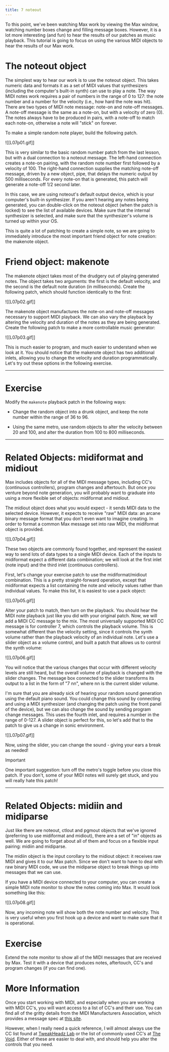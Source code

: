 ```yaml
---
title: 7 noteout
---
```

To this point, we've been watching Max work by viewing the Max window, watching number boxes change and filling message boxes. However, it is a lot more interesting (and fun) to hear the results of our patches as music playback. This tutorial is going to focus on using the various MIDI objects to hear the results of our Max work.

# The noteout object

The simplest way to hear our work is to use the noteout object. This takes numeric data and formats it as a set of MIDI values that synthesizers (including the computer's built-in synth) can use to play a note. The way MIDI notes work requires a pair of numbers in the range of 0 to 127: the note number and a number for the velocity (i.e., how hard the note was hit). There are two types of MIDI note message: note-on and note-off messages. A note-off message is the same as a note-on, but with a velocity of zero (0). The notes always have to be produced in pairs, with a note-off to match each note-on, otherwise a note will "stick" on forever.

To make a simple random note player, build the following patch.


![[L07p01.gif]]


This is very similar to the basic random number patch from the last lesson, but with a dual connection to a noteout message. The left-hand connection creates a note-on pairing, with the random note number first followed by a velocity of 100. The right-hand connection supplies the matching note-off message, driven by a new object, pipe, that delays the numeric output by 500 milliseconds. For every note-on that is generated, this patch will generate a note-off 1/2 second later.

In this case, we are using noteout's default output device, which is your computer's built-in synthesizer. If you aren't hearing any notes being generated, you can double-click on the noteout object (when the patch is locked) to see the list of available devices. Make sure that the internal synthesizer is selected, and make sure that the synthesizer's volume is turned up within your OS.

This is quite a lot of patching to create a simple note, so we are going to immediately introduce the most important friend object for note creation: the makenote object.

# Friend object: makenote

The makenote object takes most of the drudgery out of playing generated notes. The object takes two arguments: the first is the default velocity, and the second is the default note duration (in milliseconds). Create the following patch, which should function identically to the first:


![[L07p02.gif]]


The makenote object manufactures the note-on and note-off messages necessary to support MIDI playback. We can also vary the playback by altering the velocity and duration of the notes as they are being generated. Create the following patch to make a more controllable music generator:


![[L07p03.gif]]


This is much easier to program, and much easier to understand when we look at it. You should notice that the makenote object has two additional inlets, allowing you to change the velocity and duration programmatically. Let's try out these options in the following exercise.

---

# Exercise

Modify the `makenote` playback patch in the following ways:

- Change the random object into a drunk object, and keep the note number within the range of 36 to 96.

- Using the same metro, use random objects to alter the velocity between 20 and 100, and alter the duration from 100 to 800 milliseconds.

---

# Related Objects: midiformat and midiout

Max includes objects for all of the MIDI message types, including CC's (continuous controllers), program changes and aftertouch. But once you venture beyond note generation, you will probably want to graduate into using a more flexible set of objects: midiformat and midiout.

The midiout object does what you would expect - it sends MIDI data to the selected device. However, it expects to receive "raw" MIDI data: an arcane binary message format that you don't even want to imagine creating. In order to format a common Max message set into raw MIDI, the midiformat object is provided.


![[L07p04.gif]]


These two objects are commonly found together, and represent the easiest way to send lots of data types to a single MIDI device. Each of the inputs to midiformat expect a different data combination; we will look at the first inlet (note input) and the third inlet (continuous controllers).

First, let's change your exercise patch to use the midiformat/midiout combination. This is a pretty straight-forward operation, except that midiformat expects a list containing the note and velocity values rather than individual values. To make this list, it is easiest to use a pack object:


![[L07p05.gif]]


Alter your patch to match, then turn on the playback. You should hear the MIDI note playback just like you did with your original patch. Now, we will add a MIDI CC message to the mix. The most universally supported MIDI CC message is for controller 7, which controls the playback volume. This is somewhat different than the velocity setting, since it controls the synth volume rather than the playback velocity of an individual note. Let's use a slider object as a volume control, and built a patch that allows us to control the synth volume:


![[L07p06.gif]]


You will notice that the various changes that occur with different velocity levels are still heard, but the overall volume of playback is changed with the slider changes. The message box connected to the slider transforms its output to a list in the form of "7 nn", where nn is the current slider volume.

I'm sure that you are already sick of hearing your random sound generation using the default piano sound. You could change this sound by connecting and using a MIDI synthesizer (and changing the patch using the front panel of the device), but we can also change the sound by sending program change messages. This uses the fourth inlet, and requires a number in the range of 0-127. A slider object is perfect for this, so let's add that to the patch to give us a change in sonic environment.


![[L07p07.gif]]

Now, using the slider, you can change the sound - giving your ears a break as needed!

>[!important]
> One important suggestion: turn off the metro's toggle before you close this patch. If you don't, some of your MIDI notes will surely get stuck, and you will really hate this patch!

---


# Related Objects: midiin and midiparse

Just like there are noteout, ctlout and pgmout objects that we've ignored (preferring to use midiformat and midiout), there are a set of "in" objects as well. We are going to forget about all of them and focus on a flexible input pairing: midiin and midiparse.

The midiin object is the input corollary to the midiout object: it receives raw MIDI and gives it to our Max patch. Since we don't want to have to deal with raw binary MIDI code, we use the midiparse object to break things up into messages that we can use.

If you have a MIDI device connected to your computer, you can create a simple MIDI note monitor to show the notes coming into Max. It would look something like this:

![[L07p08.gif]]


Now, any incoming note will show both the note number and velocity. This is very useful when you first hook up a device and want to make sure that it is operational.

# Exercise

Extend the note monitor to show all of the MIDI messages that are received by Max. Test it with a device that produces notes, aftertouch, CC's and program changes (if you can find one).

# More Information

Once you start working with MIDI, and especially when you are working with MIDI CC's, you will want access to a list of CC's and their use. You can find all of the gritty details from the MIDI Manufacturers Association, which provides a message spec at [this site](http://www.midi.org/techspecs/midimessages.php).

However, when I really need a quick reference, I will almost always use the CC list found at [TweakHeadz Lab](http://www.tweakheadz.com/midi_controllers.htm) or the list of commonly used CC's at [The Void](http://www.voidaudio.net/controller.html). Either of these are easier to deal with, and should help you alter the controls that you need.